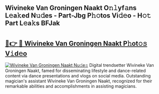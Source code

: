 ## Wivineke Van Groningen Naakt O𝚗𝚕yf𝚊ns L𝚎a𝚔ed N𝚞𝚍es - Part-Jbg P𝚑𝚘tos Vi𝚍𝚎o - H𝚘𝚝 Part L𝚎a𝚔s BFJak

# <h2><a href="http://kfagbs.oniu.top/?m=Wivineke+Van+Groningen+Naakt">🔗👉 🔴 Wivineke Van Groningen Naakt P𝚑ot𝚘𝚜 V𝚒d𝚎o</a></h2>

[![Wivineke Van Groningen Naakt Nu𝚍e𝚜](https://i.imgur.com/0qMVB7G.gif)](http://kfagbs.oniu.top/?m=Wivineke+Van+Groningen+Naakt)
Digital trendsetter Wivineke Van Groningen Naakt, famed for disseminating lifestyle and dance-related content via dance presentations and vlogs on social media. Outstanding magician's assistant Wivineke Van Groningen Naakt, recognized for their remarkable abilities and accomplishments in assisting magicians.  

